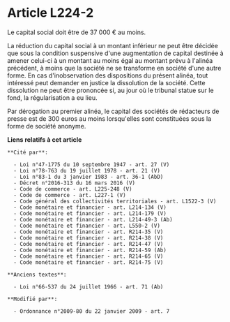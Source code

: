 # Article L224-2

Le capital  social doit être de 37 000 € au moins.

La réduction du capital social à un montant inférieur ne peut être décidée que sous la condition suspensive d'une
augmentation de capital destinée à amener celui-ci à un montant au moins égal au montant prévu à l'alinéa précédent, à moins
que la société ne se transforme en société d'une autre forme. En cas d'inobservation des dispositions du présent alinéa, tout
intéressé peut demander en justice la dissolution de la société. Cette dissolution ne peut être prononcée si, au jour où le
tribunal statue sur le fond, la régularisation a eu lieu.

Par dérogation au premier alinéa, le capital des sociétés de rédacteurs de presse est de 300 euros au moins lorsqu'elles sont
constituées sous la forme de société anonyme.

**Liens relatifs à cet article**

	**Cité par**:

	  - Loi n°47-1775 du 10 septembre 1947 - art. 27 (V)
	  - Loi n°78-763 du 19 juillet 1978 - art. 21 (V)
	  - Loi n°83-1 du 3 janvier 1983 - art. 36-1 (AbD)
	  - Décret n°2016-313 du 16 mars 2016 (V)
	  - Code de commerce - art. L225-248 (V)
	  - Code de commerce - art. L227-1 (V)
	  - Code général des collectivités territoriales - art. L1522-3 (V)
	  - Code monétaire et financier - art. L214-134 (V)
	  - Code monétaire et financier - art. L214-179 (V)
	  - Code monétaire et financier - art. L214-49-3 (Ab)
	  - Code monétaire et financier - art. L550-2 (V)
	  - Code monétaire et financier - art. R214-35 (V)
	  - Code monétaire et financier - art. R214-38 (V)
	  - Code monétaire et financier - art. R214-47 (V)
	  - Code monétaire et financier - art. R214-59 (Ab)
	  - Code monétaire et financier - art. R214-65 (V)
	  - Code monétaire et financier - art. R214-75 (V)

	**Anciens textes**:

	  - Loi n°66-537 du 24 juillet 1966 - art. 71 (Ab)

	**Modifié par**:

	  - Ordonnance n°2009-80 du 22 janvier 2009 - art. 7
